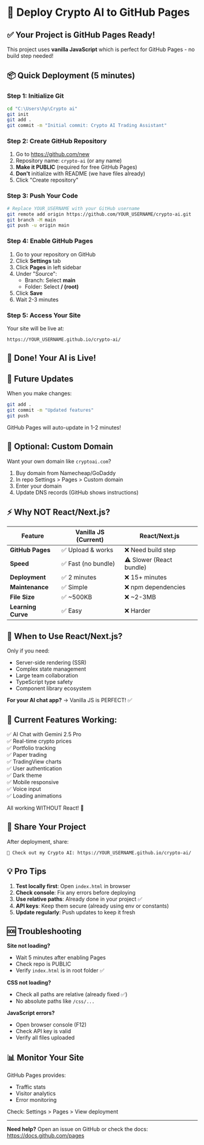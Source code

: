 # 🚀 Deploy Crypto AI to GitHub Pages

## ✅ Your Project is GitHub Pages Ready!

This project uses **vanilla JavaScript** which is perfect for GitHub Pages - no build step needed!

## 📦 Quick Deployment (5 minutes)

### **Step 1: Initialize Git**
```bash
cd "C:\Users\hp\Crypto ai"
git init
git add .
git commit -m "Initial commit: Crypto AI Trading Assistant"
```

### **Step 2: Create GitHub Repository**
1. Go to https://github.com/new
2. Repository name: `crypto-ai` (or any name)
3. **Make it PUBLIC** (required for free GitHub Pages)
4. **Don't** initialize with README (we have files already)
5. Click "Create repository"

### **Step 3: Push Your Code**
```bash
# Replace YOUR_USERNAME with your GitHub username
git remote add origin https://github.com/YOUR_USERNAME/crypto-ai.git
git branch -M main
git push -u origin main
```

### **Step 4: Enable GitHub Pages**
1. Go to your repository on GitHub
2. Click **Settings** tab
3. Click **Pages** in left sidebar
4. Under "Source":
   - Branch: Select **main**
   - Folder: Select **/ (root)**
5. Click **Save**
6. Wait 2-3 minutes

### **Step 5: Access Your Site**
Your site will be live at:
```
https://YOUR_USERNAME.github.io/crypto-ai/
```

## 🎉 Done! Your AI is Live!

## 📝 Future Updates

When you make changes:
```bash
git add .
git commit -m "Updated features"
git push
```

GitHub Pages will auto-update in 1-2 minutes!

## 🔧 Optional: Custom Domain

Want your own domain like `cryptoai.com`?

1. Buy domain from Namecheap/GoDaddy
2. In repo Settings > Pages > Custom domain
3. Enter your domain
4. Update DNS records (GitHub shows instructions)

## ⚡ Why NOT React/Next.js?

| Feature | Vanilla JS (Current) | React/Next.js |
|---------|---------------------|---------------|
| **GitHub Pages** | ✅ Upload & works | ❌ Need build step |
| **Speed** | ✅ Fast (no bundle) | ⚠️ Slower (React bundle) |
| **Deployment** | ✅ 2 minutes | ❌ 15+ minutes |
| **Maintenance** | ✅ Simple | ❌ npm dependencies |
| **File Size** | ✅ ~500KB | ❌ ~2-3MB |
| **Learning Curve** | ✅ Easy | ❌ Harder |

## 🎯 When to Use React/Next.js?

Only if you need:
- Server-side rendering (SSR)
- Complex state management
- Large team collaboration
- TypeScript type safety
- Component library ecosystem

**For your AI chat app?** → Vanilla JS is PERFECT! ✅

## 🌟 Current Features Working:

✅ AI Chat with Gemini 2.5 Pro  
✅ Real-time crypto prices  
✅ Portfolio tracking  
✅ Paper trading  
✅ TradingView charts  
✅ User authentication  
✅ Dark theme  
✅ Mobile responsive  
✅ Voice input  
✅ Loading animations  

All working WITHOUT React! 🚀

## 🔗 Share Your Project

After deployment, share:
```
🚀 Check out my Crypto AI: https://YOUR_USERNAME.github.io/crypto-ai/
```

## 💡 Pro Tips

1. **Test locally first**: Open `index.html` in browser
2. **Check console**: Fix any errors before deploying
3. **Use relative paths**: Already done in your project ✅
4. **API keys**: Keep them secure (already using env or constants)
5. **Update regularly**: Push updates to keep it fresh

## 🆘 Troubleshooting

**Site not loading?**
- Wait 5 minutes after enabling Pages
- Check repo is PUBLIC
- Verify `index.html` is in root folder ✅

**CSS not loading?**
- Check all paths are relative (already fixed ✅)
- No absolute paths like `/css/...`

**JavaScript errors?**
- Open browser console (F12)
- Check API key is valid
- Verify all files uploaded

## 📊 Monitor Your Site

GitHub Pages provides:
- Traffic stats
- Visitor analytics  
- Error monitoring

Check: Settings > Pages > View deployment

---

**Need help?** Open an issue on GitHub or check the docs:
https://docs.github.com/pages
